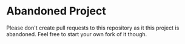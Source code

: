 ﻿# Abandoned Project

Please don't create pull requests to this repository as it this project is abandoned. Feel free to start your own fork of it though.